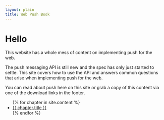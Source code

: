 ```yaml
---
layout: plain
title: Web Push Book
---
```

# Hello

This website has a whole mess of content on implementing push for the web.

The push messaging API is still new and the spec has only just started to settle. This site covers how to use the API and answers common questions that arise when implementing push for the web.

You can read about push here on this site *or* grab a copy of this content
via one of the download links in the footer.

<ul class="book-toc">
{% for chapter in site.content %}
  <li><a href="{{ chapter.url }}">{{ chapter.title }}</a></li>
{% endfor %}
</ul>
